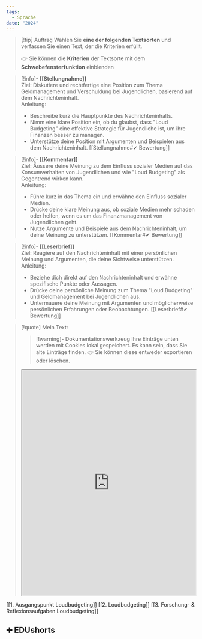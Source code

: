 ```yaml
---
tags:
  - Sprache
date: "2024"
---
```


>[!tip] Auftrag
>Wählen Sie **eine der folgenden Textsorten** und verfassen Sie einen Text, der die Kriterien erfüllt.
>
>👉 Sie können die **Kriterien** der Textsorte mit dem **Schwebefensterfunktion** einblenden


>[!info]- **[[Stellungnahme]]**  
>Ziel: Diskutiere und rechtfertige eine Position zum Thema Geldmanagement und Verschuldung bei Jugendlichen, basierend auf dem Nachrichteninhalt.  
>Anleitung:
>- Beschreibe kurz die Hauptpunkte des Nachrichteninhalts.
>- Nimm eine klare Position ein, ob du glaubst, dass "Loud Budgeting" eine effektive Strategie für Jugendliche ist, um ihre Finanzen besser zu managen.
>- Unterstütze deine Position mit Argumenten und Beispielen aus dem Nachrichteninhalt.
>  [[Stellungnahme#✔ Bewertung]]

>[!info]- **[[Kommentar]]**  
>Ziel: Äussere deine Meinung zu dem Einfluss sozialer Medien auf das Konsumverhalten von Jugendlichen und wie "Loud Budgeting" als Gegentrend wirken kann.  
>Anleitung:
>- Führe kurz in das Thema ein und erwähne den Einfluss sozialer Medien.
>- Drücke deine klare Meinung aus, ob soziale Medien mehr schaden oder helfen, wenn es um das Finanzmanagement von Jugendlichen geht.
>- Nutze Argumente und Beispiele aus dem Nachrichteninhalt, um deine Meinung zu unterstützen.
>[[Kommentar#✔ Bewertung]]

>[!info]- **[[Leserbrief]]**  
>Ziel: Reagiere auf den Nachrichteninhalt mit einer persönlichen Meinung und Argumenten, die deine Sichtweise unterstützen.  
>Anleitung:
>- Beziehe dich direkt auf den Nachrichteninhalt und erwähne spezifische Punkte oder Aussagen.
>- Drücke deine persönliche Meinung zum Thema "Loud Budgeting" und Geldmanagement bei Jugendlichen aus.
>- Untermauere deine Meinung mit Argumenten und möglicherweise persönlichen Erfahrungen oder Beobachtungen.
>[[Leserbrief#✔ Bewertung]]

   >[!quote] Mein Text:
>>[!warning]- Dokumentationswerkzeug 
>Ihre Einträge unten werden mit Cookies lokal gespeichert. Es kann sein, dass Sie alte Einträge finden. 
>👉 Sie können diese entweder exportieren oder löschen.
>
><iframe width="100%" height="600" src="https://app.Lumi.education/run/KWcs8f" allowfullscreen allow="geolocation *; autoplay; encrypted-media"></iframe>

[[1. Ausgangspunkt Loudbudgeting]]
[[2. Loudbudgeting]]
[[3. Forschung- & Reflexionsaufgaben Loudbudgeting]]

## ➕ EDUshorts
